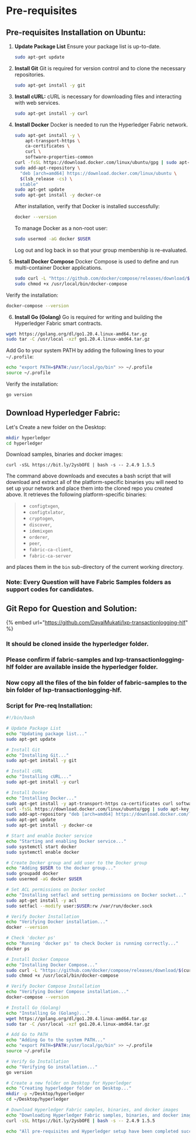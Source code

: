 # Pre-requisites

## Pre-requisites Installation on Ubuntu:

1.  **Update Package List** Ensure your package list is up-to-date.

    ```bash
    sudo apt-get update
    ```
2.  **Install Git** Git is required for version control and to clone the necessary repositories.

    ```bash
    sudo apt-get install -y git
    ```
3.  **Install cURL:** cURL is necessary for downloading files and interacting with web services.

    ```bash
    sudo apt-get install -y curl
    ```
4.  **Install Docker** Docker is needed to run the Hyperledger Fabric network.

    ```bash
    sudo apt-get install -y \
        apt-transport-https \
        ca-certificates \
        curl \
        software-properties-common
    curl -fsSL https://download.docker.com/linux/ubuntu/gpg | sudo apt-key add -
    sudo add-apt-repository \
      "deb [arch=amd64] https://download.docker.com/linux/ubuntu \
      $(lsb_release -cs) \
      stable"
    sudo apt-get update
    sudo apt-get install -y docker-ce
    ```

    After installation, verify that Docker is installed successfully:

    ```bash
    docker --version
    ```

    To manage Docker as a non-root user:

    ```bash
    sudo usermod -aG docker $USER
    ```

    Log out and log back in so that your group membership is re-evaluated.
5.  **Install Docker Compose** Docker Compose is used to define and run multi-container Docker applications.

    ```bash
    sudo curl -L "https://github.com/docker/compose/releases/download/$(curl -s https://api.github.com/repos/docker/compose/releases/latest | grep -oP '"tag_name": "\K(.*)(?=")')/docker-compose-$(uname -s)-$(uname -m)" -o /usr/local/bin/docker-compose
    sudo chmod +x /usr/local/bin/docker-compose
    ```



Verify the installation:

```bash
docker-compose --version
```

6. **Install Go (Golang)** Go is required for writing and building the Hyperledger Fabric smart contracts.

```bash
wget https://golang.org/dl/go1.20.4.linux-amd64.tar.gz
sudo tar -C /usr/local -xzf go1.20.4.linux-amd64.tar.gz
```

Add Go to your system PATH by adding the following lines to your `~/.profile`:

```bash
echo "export PATH=$PATH:/usr/local/go/bin" >> ~/.profile
source ~/.profile
```

Verify the installation:

```bash
go version
```



## Download Hyperledger Fabric:

Let's Create a new folder on the Desktop:

```bash
mkdir hyperledger
cd hyperledger
```

Download samples, binaries and docker images:

```
curl -sSL https://bit.ly/2ysbOFE | bash -s -- 2.4.9 1.5.5
```

The command above downloads and executes a bash script that will download and extract all of the platform-specific binaries you will need to set up your network and place them into the cloned repo you created above. It retrieves the following platform-specific binaries:

> * `configtxgen`,
> * `configtxlator`,
> * `cryptogen`,
> * `discover`,
> * `idemixgen`
> * `orderer`,
> * `peer`,
> * `fabric-ca-client`,
> * `fabric-ca-server`

and places them in the `bin` sub-directory of the current working directory.

### Note: Every Question will have Fabric Samples folders as support codes for candidates.&#x20;



## Git Repo for Question and Solution:

{% embed url="https://github.com/DayalMukati/lxp-transactionlogging-hlf" %}

### It should be cloned inside the hyperledger folder.&#x20;

### Please confirm if fabric-samples and lxp-transactionlogging-hlf folder are available inside the hyperledger folder.&#x20;

### Now copy all the files of the bin folder of fabric-samples to the bin folder of lxp-transactionlogging-hlf.&#x20;

### Script for Pre-req Installation:&#x20;

```sh
#!/bin/bash

# Update Package List
echo "Updating package list..."
sudo apt-get update

# Install Git
echo "Installing Git..."
sudo apt-get install -y git

# Install cURL
echo "Installing cURL..."
sudo apt-get install -y curl

# Install Docker
echo "Installing Docker..."
sudo apt-get install -y apt-transport-https ca-certificates curl software-properties-common
curl -fsSL https://download.docker.com/linux/ubuntu/gpg | sudo apt-key add -
sudo add-apt-repository "deb [arch=amd64] https://download.docker.com/linux/ubuntu $(lsb_release -cs) stable"
sudo apt-get update
sudo apt-get install -y docker-ce

# Start and enable Docker service
echo "Starting and enabling Docker service..."
sudo systemctl start docker
sudo systemctl enable docker

# Create Docker group and add user to the Docker group
echo "Adding $USER to the docker group..."
sudo groupadd docker
sudo usermod -aG docker $USER

# Set ACL permissions on Docker socket
echo "Installing setfacl and setting permissions on Docker socket..."
sudo apt-get install -y acl
sudo setfacl --modify user:$USER:rw /var/run/docker.sock

# Verify Docker Installation
echo "Verifying Docker installation..."
docker --version

# Check 'docker ps'
echo "Running 'docker ps' to check Docker is running correctly..."
docker ps

# Install Docker Compose
echo "Installing Docker Compose..."
sudo curl -L "https://github.com/docker/compose/releases/download/$(curl -s https://api.github.com/repos/docker/compose/releases/latest | grep -oP '"tag_name": "\K(.*)(?=")')/docker-compose-$(uname -s)-$(uname -m)" -o /usr/local/bin/docker-compose
sudo chmod +x /usr/local/bin/docker-compose

# Verify Docker Compose Installation
echo "Verifying Docker Compose installation..."
docker-compose --version

# Install Go (Golang)
echo "Installing Go (Golang)..."
wget https://golang.org/dl/go1.20.4.linux-amd64.tar.gz
sudo tar -C /usr/local -xzf go1.20.4.linux-amd64.tar.gz

# Add Go to PATH
echo "Adding Go to the system PATH..."
echo "export PATH=$PATH:/usr/local/go/bin" >> ~/.profile
source ~/.profile

# Verify Go Installation
echo "Verifying Go installation..."
go version

# Create a new folder on Desktop for Hyperledger
echo "Creating hyperledger folder on Desktop..."
mkdir -p ~/Desktop/hyperledger
cd ~/Desktop/hyperledger

# Download Hyperledger Fabric samples, binaries, and docker images
echo "Downloading Hyperledger Fabric samples, binaries, and docker images..."
curl -sSL https://bit.ly/2ysbOFE | bash -s -- 2.4.9 1.5.5

echo "All pre-requisites and Hyperledger setup have been completed successfully."

```
